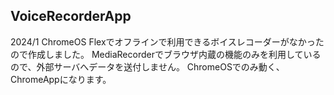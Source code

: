 VoiceRecorderApp
----------------

2024/1 ChromeOS Flexでオフラインで利用できるボイスレコーダーがなかったので作成しました。
MediaRecorderでブラウザ内蔵の機能のみを利用しているので、外部サーバへデータを送付しません。
ChromeOSでのみ動く、ChromeAppになります。


